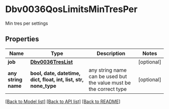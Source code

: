 # Dbv0036QosLimitsMinTresPer

Min tres per settings

## Properties
Name | Type | Description | Notes
------------ | ------------- | ------------- | -------------
**job** | [**Dbv0036TresList**](Dbv0036TresList.md) |  | [optional] 
**any string name** | **bool, date, datetime, dict, float, int, list, str, none_type** | any string name can be used but the value must be the correct type | [optional]

[[Back to Model list]](../README.md#documentation-for-models) [[Back to API list]](../README.md#documentation-for-api-endpoints) [[Back to README]](../README.md)


